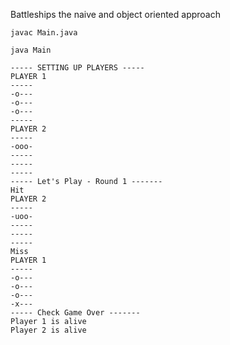 Battleships the naive and object oriented approach

`javac Main.java`

`java Main`

```
----- SETTING UP PLAYERS -----
PLAYER 1
-----
-o---
-o---
-o---
-----
PLAYER 2
-----
-ooo-
-----
-----
-----
----- Let's Play - Round 1 -------
Hit
PLAYER 2
-----
-uoo-
-----
-----
-----
Miss
PLAYER 1
-----
-o---
-o---
-o---
-x---
----- Check Game Over -------
Player 1 is alive
Player 2 is alive
```
